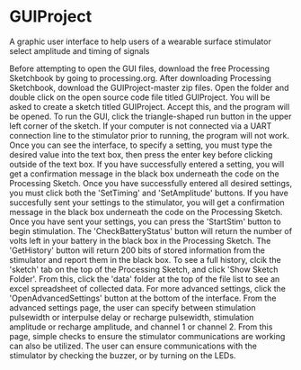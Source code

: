 # GUIProject
A graphic user interface to help users of a wearable surface stimulator select amplitude and timing of signals

Before attempting to open the GUI files, download the free Processing Sketchbook by going to processing.org.  After downloading Processing
Sketchbook, download the GUIProject-master zip files.  Open the folder and double click on the open source code file titled 
GUIProject.  You will be asked to create a sketch titled GUIProject.  Accept this, and the program will be opened.  To run the GUI, click
the triangle-shaped run button in the upper left corner of the sketch.  If your computer is not connected via a UART connection line to 
the stimulator prior to running, the program will not work.  Once you can see the interface, to specify a setting, you must type the 
desired value into the text box, then press the enter key before clicking outside of the text box.  If you have successfully entered a 
setting, you will get a confirmation message in the black box underneath the code on the Processing Sketch.  Once you have successfully 
entered all desired settings, you must click both the 'SetTiming' and 'SetAmplitude' buttons.  If you have succesfully sent your settings
to the stimulator, you will get a confirmation message in the black box underneath the code on the Processing Sketch.  Once you have 
sent your settings, you can press the 'StartStim' button to begin stimulation.  The 'CheckBatteryStatus' button will return the number of 
volts left in your battery in the black box in the Processing Sketch.  The 'GetHistory' button will return 200 bits of stored information 
from the stimulator and report them in the black box.  To see a full history, clcik the 'sketch' tab on the top of the Processing Sketch, 
and click 'Show Sketch Folder'.  From this, click the 'data' folder at the top of the file list to see an excel spreadsheet of collected 
data.  For more advanced settings, click the 'OpenAdvancedSettings' button at the bottom of the interface.  From the advanced settings 
page, the user can specify between stimulation pulsewidth or interpulse delay or recharge pulsewidth, stimulation amplitude or recharge 
amplitude, and channel 1 or channel 2.  From this page, simple checks to ensure the stimulator communications are working can also be
utilized.  The user can ensure communications with the stimulator by checking the buzzer, or by turning on the LEDs.
